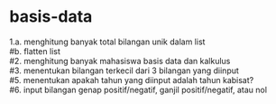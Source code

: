 # basis-data
1.a. menghitung banyak total bilangan unik dalam list<br>
#b. flatten list<br>
#2. menghitung banyak mahasiswa basis data dan kalkulus<br>
#3. menentukan bilangan terkecil dari 3 bilangan yang diinput<br>
#5. menentukan apakah tahun yang diinput adalah tahun kabisat?<br>
#6. input bilangan genap positif/negatif, ganjil positif/negatif, atau nol
